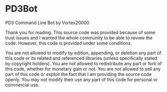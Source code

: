 PD3Bot
======

PD3 Command Line Bot by Vortex20000

Thank you for reading. This source code was provided because of some trust issues and I wanted the whole community to be able to review the code.
However, this code is provided under some conditions. 

You are not allowed to modify by edition, appending, or deletion any part of this code or its related and referenced libraries (unless specifically stated by copyright holders).
You are not allowed to redistribute any part or fork of this code, whether for monetary gain or not. 
You are not allowed to sell any part of this code or exploit the fact that I am providing the source code openly.
You may not modify then use any part of this code for personal or commercial use.

